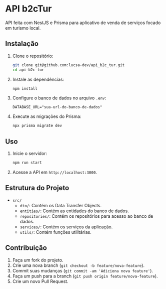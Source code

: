 # API b2cTur

API feita com NestJS e Prisma para aplicativo de venda de serviços focado em turismo local.

## Instalação

1. Clone o repositório:
    ```bash
    git clone git@github.com:lucsa-dev/api_b2c_tur.git
    cd api-b2c-tur
    ```

2. Instale as dependências:
    ```bash
    npm install
    ```

3. Configure o banco de dados no arquivo `.env`:
    ```env
    DATABASE_URL="sua-url-do-banco-de-dados"
    ```

4. Execute as migrações do Prisma:
    ```bash
    npx prisma migrate dev
    ```

## Uso

1. Inicie o servidor:
    ```bash
    npm run start
    ```

2. Acesse a API em `http://localhost:3000`.

## Estrutura do Projeto

- `src/`
  - `dto/`: Contém os Data Transfer Objects.
  - `entities/`: Contém as entidades do banco de dados.
  - `repositories/`: Contém os repositórios para acesso ao banco de dados.
  - `services/`: Contém os serviços da aplicação.
  - `utils/`: Contém funções utilitárias.

## Contribuição

1. Faça um fork do projeto.
2. Crie uma nova branch (`git checkout -b feature/nova-feature`).
3. Commit suas mudanças (`git commit -am 'Adiciona nova feature'`).
4. Faça um push para a branch (`git push origin feature/nova-feature`).
5. Crie um novo Pull Request.